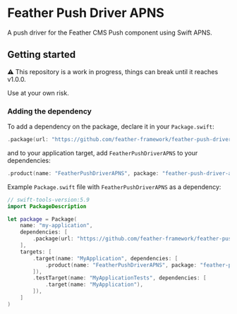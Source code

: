 # Feather Push Driver APNS

A push driver for the Feather CMS Push component using Swift APNS.

## Getting started

⚠️ This repository is a work in progress, things can break until it reaches v1.0.0. 

Use at your own risk.

### Adding the dependency

To add a dependency on the package, declare it in your `Package.swift`:

```swift
.package(url: "https://github.com/feather-framework/feather-push-driver-apns.git", .upToNextMinor(from: "0.2.0")),
```

and to your application target, add `FeatherPushDriverAPNS` to your dependencies:

```swift
.product(name: "FeatherPushDriverAPNS", package: "feather-push-driver-apns")
```

Example `Package.swift` file with `FeatherPushDriverAPNS` as a dependency:

```swift
// swift-tools-version:5.9
import PackageDescription

let package = Package(
    name: "my-application",
    dependencies: [
        .package(url: "https://github.com/feather-framework/feather-push-driver-apns.git", .upToNextMinor(from: "0.2.0")),
    ],
    targets: [
        .target(name: "MyApplication", dependencies: [
            .product(name: "FeatherPushDriverAPNS", package: "feather-push-driver-apns")
        ]),
        .testTarget(name: "MyApplicationTests", dependencies: [
            .target(name: "MyApplication"),
        ]),
    ]
)
```
